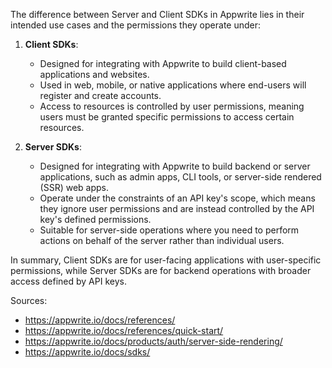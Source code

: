 The difference between Server and Client SDKs in Appwrite lies in their intended use cases and the permissions they operate under:

1. **Client SDKs**:
   - Designed for integrating with Appwrite to build client-based applications and websites.
   - Used in web, mobile, or native applications where end-users will register and create accounts.
   - Access to resources is controlled by user permissions, meaning users must be granted specific permissions to access certain resources.

2. **Server SDKs**:
   - Designed for integrating with Appwrite to build backend or server applications, such as admin apps, CLI tools, or server-side rendered (SSR) web apps.
   - Operate under the constraints of an API key's scope, which means they ignore user permissions and are instead controlled by the API key's defined permissions.
   - Suitable for server-side operations where you need to perform actions on behalf of the server rather than individual users.

In summary, Client SDKs are for user-facing applications with user-specific permissions, while Server SDKs are for backend operations with broader access defined by API keys.

Sources:
- https://appwrite.io/docs/references/
- https://appwrite.io/docs/references/quick-start/
- https://appwrite.io/docs/products/auth/server-side-rendering/
- https://appwrite.io/docs/sdks/

